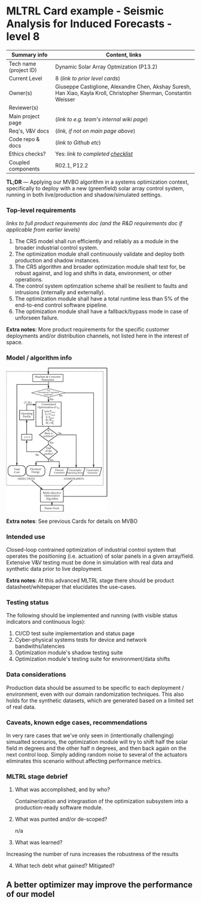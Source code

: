# MLTRL Card example - Seismic Analysis for Induced Forecasts  - level 8

| Summary info        | Content, links       |
| -------------------------- | ------------- |
| Tech name (project ID)  | Dynamic Solar Array Optmization (P13.2) |
| Current Level           | 8 (*link to prior level cards*) |
| Owner(s)                | Giuseppe Castiglione, Alexandre Chen, Akshay Suresh, Han Xiao, Kayla Kroll, Christopher Sherman, Constantin Weisser                           |
| Reviewer(s)             | |
| Main project page       | (*link to e.g. team's internal wiki page*)   |
| Req's, V&V docs         | (*link, if not on main page above*)   |
| Code repo & docs        | (*link to Github etc*)   |
| Ethics checks?          | Yes: *link to completed [checklist](../ethics_checklist.md)*   |
| Coupled components      | R02.1, P12.2         |


**TL;DR** — Applying our MVBO algorithm in a systems optimization context, specifically to deploy with a new (greenfield) solar array control system, running in both live/production and shadow/simulated settings.


### Top-level requirements

*links to full product requirements doc (and the R&D requirements doc if applicable from earlier levels)*

1. The CRS model shall run efficiently and reliably as a module in the broader industrial control system.
2. The optimization module shall continuously validate and deploy both production and shadow instances.
3. The CRS algorithm and broader optimization module shall test for, be robust against, and log and shifts in data, environment, or other operations.
4. The control system optimzation scheme shall be resilient to faults and intrusions (internally and externally).
5. The optimization module shall have a total runtime less than 5% of the end-to-end control software pipeline.
6. The optimization module shall have a fallback/bypass mode in case of unforseen failure.

**Extra notes**: More product requirements for the specific customer deployments and/or distribution channels, not listed here in the interest of space.


### Model / algorithm info


![Alt text](example-BO-flowchart.png?raw=true "Solar array optimization flowchart")


**Extra notes**: See previous Cards for details on MVBO


### Intended use

Closed-loop contrained optimization of industrial control system that operates the positioning (i.e. actuation) of solar panels in a given array/field. Extensive V&V testing must be done in simulation with real data and synthetic data prior to live deployment.

**Extra notes**: At this advanced MLTRL stage there should be product datasheet/whitepaper that elucidates the use-cases.

### Testing status

The following should be implemented and running (with visible status indicators and continuous logs):

1. CI/CD test suite implementation and status page
2. Cyber-physical systems tests for device and network bandwiths/latencies
3. Optimization module's shadow testing suite
4. Optimization module's testing suite for environment/data shifts


### Data considerations

Production data should be assumed to be specific to each deployment / environment, even with our domain randomization techniques. This also holds for the synthetic datasets, which are generated based on a limited set of real data.


### Caveats, known edge cases, recommendations

In very rare cases that we've only seen in (intentionally challenging) simualted scenarios, the optimization module will try to shift half the solar field m degrees and the other half n degrees, and then back again on the next control loop. Simply adding random noise to several of the actuators eliminates this scenario without affecting performance metrics.

### MLTRL stage debrief

<!-- Succinct summary of stage progress – please respond to each question, link to extended material if needed... -->

1. What was accomplished, and by who?

    Containerization and integrastion of the optimization subsystem into a production-ready software module.

2. What was punted and/or de-scoped?

    n/a

3. What was learned?

Increasing the number of runs increases the robustness of the results

4. What tech debt what gained? Mitigated?

A better optimizer may improve the performance of our model
---
